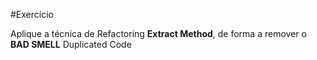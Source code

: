 #Exercício

Aplique a técnica de Refactoring **Extract Method**, de forma a remover o **BAD SMELL** Duplicated Code 